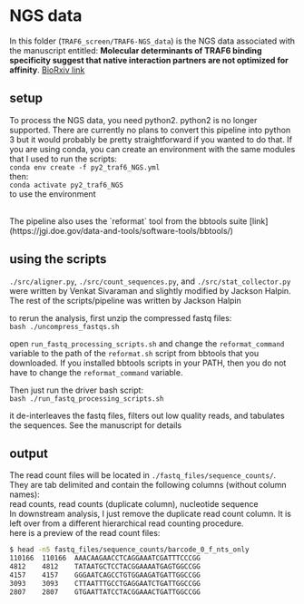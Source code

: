 # NGS data
In this folder (`TRAF6_screen/TRAF6-NGS_data`) is the NGS data associated with the manuscript entitled: **Molecular determinants of TRAF6 binding specificity suggest that native interaction partners are not optimized for affinity**. [BioRxiv link](https://www.biorxiv.org/content/10.1101/2022.05.08.491058v3) <br>


## setup
To process the NGS data, you need python2. 
python2 is no longer supported. There are currently no plans to convert this pipeline 
into python 3 but it would probably be pretty straightforward if you wanted to do that.
If you are using conda, you can create an environment with the same
modules that I used to run the scripts:<br>
`conda env create -f py2_traf6_NGS.yml`<br>
then:<br>
`conda activate py2_traf6_NGS`<br>
to use the environment

<br>
The pipeline also uses the `reformat` tool from the bbtools suite [link](https://jgi.doe.gov/data-and-tools/software-tools/bbtools/)


## using the scripts
`./src/aligner.py`, `./src/count_sequences.py`, and `./src/stat_collector.py` were written by Venkat Sivaraman and slightly modified by Jackson Halpin. The rest of the scripts/pipeline was written by Jackson Halpin


to rerun the analysis, first unzip the compressed fastq files:<br>
`bash ./uncompress_fastqs.sh`


open `run_fastq_processing_scripts.sh` and change the `reformat_command` variable to the path of the `reformat.sh` script from bbtools that you downloaded. If you installed bbtools scripts in your PATH, then you do not have to change the `reformat_command` variable.


Then just run the driver bash script:<br>
`bash ./run_fastq_processing_scripts.sh`

it de-interleaves the fastq files, filters out low quality reads, and tabulates the sequences. See the manuscript for details

## output
The read count files will be located in `./fastq_files/sequence_counts/`. They are tab delimited and contain the following columns (without column names):<br> 
read counts, read counts (duplicate column), nucleotide sequence<br>
In downstream analysis, I just remove the duplicate read count column. It is left over from a different hierarchical read counting procedure. <br>
here is a preview of the read count files:
```bash
$ head -n5 fastq_files/sequence_counts/barcode_0_f_nts_only
110166  110166  AAACAAGAACCTCAGGAAATCGATTTCCCGG
4812    4812    TATAATGCTCCTACGGAAAATGAGTGGCCGG
4157    4157    GGGAATCAGCCTGTGGAAGATGATTGGCCGG
3093    3093    CTTAATTTGCCTGAGGAATCTGATTGGCCGG
2807    2807    GTGAATTATCCTACGGAAACTGATTGGCCGG
```